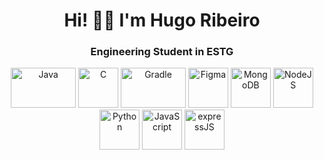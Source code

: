 <h1 align="center">Hi! 👋🏼 I'm Hugo Ribeiro</h1>
<h3 align="center"> <strong>Engineering Student in ESTG</strong></h3>
<p align="center">
<img src ="https://user-images.githubusercontent.com/76649650/220453328-abdc7556-6614-4556-9ee7-6cc001b0bcc7.png" alt="Java" width="104" height="64" />
<img src ="https://user-images.githubusercontent.com/76649650/220453754-d039e7be-959a-499f-b32b-811e30353df6.png" alt="C" width="64" height="64" />
<img src ="https://user-images.githubusercontent.com/76649650/220454372-e387b3d3-8d32-474a-bcc6-46ca8eee125d.png" alt="Gradle" width="104" height="64" />
<img src="https://cdn.jsdelivr.net/gh/devicons/devicon/icons/figma/figma-original.svg" alt="Figma" width="64" height="64"/> 
<img src="https://cdn.jsdelivr.net/gh/devicons/devicon/icons/mongodb/mongodb-original-wordmark.svg" alt="MongoDB"  width="64" height="64" /> 
<img src="https://cdn.jsdelivr.net/gh/devicons/devicon/icons/nodejs/nodejs-original.svg" alt="NodeJS"  width="64" height="64"/>
<img src="https://cdn.jsdelivr.net/gh/devicons/devicon/icons/python/python-original.svg" alt="Python" width="64" height="64"/>  
<img src="https://cdn.jsdelivr.net/gh/devicons/devicon/icons/javascript/javascript-original.svg" alt="JavaScript" width="64" height="64" />
<img src="https://cdn.jsdelivr.net/gh/devicons/devicon/icons/express/express-original.svg" alt="expressJS"  width="64" height="64"  />
</p>
